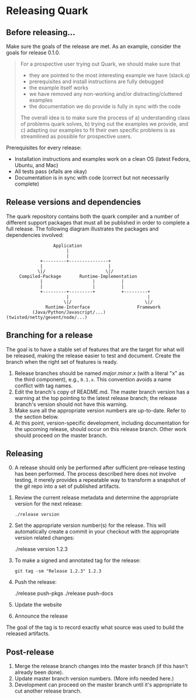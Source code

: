 # Releasing Quark

## Before releasing...

Make sure the goals of the release are met. As an example, consider the goals for release 0.1.0.

> For a prospective user trying out Quark, we should make sure that
>
> - they are pointed to the most interesting example we have (slack.q)
> - prerequisites and install instructions are fully debugged
> - the example itself works
> - we have removed any non-working and/or distracting/cluttered examples
> - the documentation we do provide is fully in sync with the code
>
> The overall idea is to make sure the process of a) understanding class of problems quark solves, b) trying out the examples we provide, and c) adapting our examples to fit their own specific problems is as streamlined as possible for prospective users.

Prerequisites for every release:

- Installation instructions and examples work on a clean OS (latest Fedora, Ubuntu, and Mac)
- All tests pass (xfails are okay)
- Documentation is in sync with code (correct but not necessarily complete)

## Release versions and dependencies

The quark repository contains both the quark compiler and a number of
different support packages that must all be published in order to
complete a full release. The following diagram illustrates the
packages and dependencies involved:

```
                  Application 
                       |
                       |
             +---------+---------------+
             |                         |
            \|/                       \|/
     Compiled-Package       Runtime-Implementation
             |                   |          |
             |                   |          |
             +---------+---------+          +---------+
                       |                              |
                      \|/                            \|/
               Runtime-Interface                  Framework
          (Java/Python/Javascript/...)      (twisted/netty/gevent/node/...)
```

## Branching for a release

The goal is to have a stable set of features that are the target for what will be released, making the release easier to test and document. Create the branch when the right set of features is ready.

1. Release branches should be named *major*.*minor*.x (with a literal "x" as the third component), e.g., `0.1.x`. This convention avoids a name conflict with tag names.
2. Edit the branch's copy of README.md. The master branch version has a warning at the top pointing to the latest release branch; the release branch's version should not have this warning.
3. Make sure all the appropriate version numbers are up-to-date. Refer to the section below.
4. At this point, version-specific development, including documentation for the upcoming release, should occur on this release branch. Other work should proceed on the master branch.


## Releasing

0. A release should only be performed after sufficient pre-release
   testing has been performed. The process described here does not
   involve testing, it merely provides a repeatable way to transform a
   snapshot of the git repo into a set of published artifacts.

1. Review the current release metadata and determine the appropriate
   version for the next release:

       ./release version

2. Set the appropriate version number(s) for the release. This will
   automatically create a commit in your checkout with the appropriate
   version related changes:

      ./release version 1.2.3

3. To make a signed and annotated tag for the release:

       git tag -sm "Release 1.2.3" 1.2.3

3. Push the release:

      ./release push-pkgs
      ./release push-docs

4. Update the website

5. Announce the release

The goal of the tag is to record exactly what source was used to build the released artifacts.

## Post-release

1. Merge the release branch changes into the master branch (if this hasn't already been done).
2. Update master branch version numbers. (More info needed here.)
3. Development can proceed on the master branch until it's appropriate to cut another release branch.
